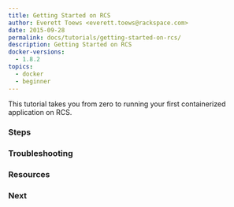 ```yaml
---
title: Getting Started on RCS
author: Everett Toews <everett.toews@rackspace.com>
date: 2015-09-28
permalink: docs/tutorials/getting-started-on-rcs/
description: Getting Started on RCS
docker-versions:
  - 1.8.2
topics:
  - docker
  - beginner
---
```


This tutorial takes you from zero to running your first containerized application on RCS.

### Steps

<!--
Include a more descriptive heading if possible.

List steps in numbered order. Limit steps to a single action.

1. Do this.

    Indent any descriptions or information needed between steps.

2. Do that.

3. Do this other thing.

4. Clean up.

    Provide instructions on how to remove the containers and images created in this tutorial. After multiple tutorials, cruft will build up in their cluster(s) and may cause problems in other tutorials.

Conclude with a brief description of the end state.
-->

### Troubleshooting

<!--
* List troubleshooting steps here.

    Cover the most common mistakes and error states first.

    Link or create a separate article for troubleshooting steps that aren't specific to the tutorial.

* Link to support articles and generic troubleshooting information.

    Create a separate article for generic troubleshooting information.
-->

### Resources

<!--
* Links to related content
-->

### Next

<!--
* What should your audience read next?
-->
